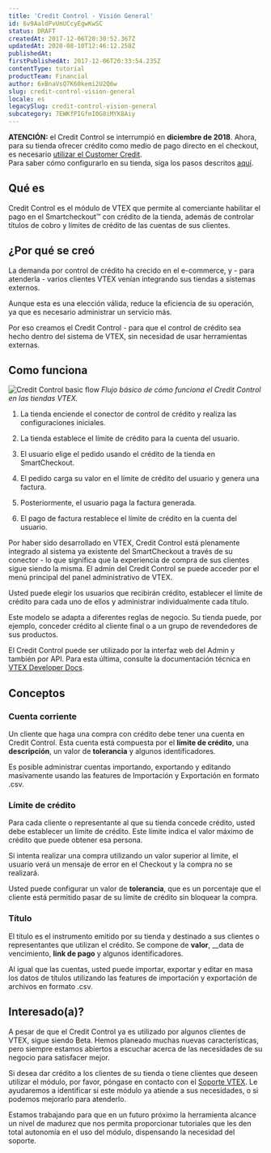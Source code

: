 ```yaml
---
title: 'Credit Control - Visión General'
id: 6v9AaldPvUmUCcyEgwKwSC
status: DRAFT
createdAt: 2017-12-06T20:30:52.367Z
updatedAt: 2020-08-10T12:46:12.258Z
publishedAt: 
firstPublishedAt: 2017-12-06T20:33:54.235Z
contentType: tutorial
productTeam: Financial
author: 6xBnaVsQ7K60kemi2U2Q6w
slug: credit-control-vision-general
locale: es
legacySlug: credit-control-vision-general
subcategory: 7EWKfPIGfmI0G8iMYK8Aiy
---
```


<div class="alert alert-warning">
<strong>ATENCIÓN:</strong> el Credit Control se interrumpió en <strong>diciembre de 2018</strong>. Ahora, para su tienda ofrecer crédito como medio de pago directo en el checkout, es necesario <a href="https://help.vtex.com/es/tutorial/customer-credit-vision-general">utilizar el Customer Credit</a>.</br>
Para saber cómo configurarlo en su tienda, siga los pasos descritos  <a href="http://help.vtex.com/es/tracks/customer-credit-como-empezar">aquí</a>.
</div>


## Qué es

Credit Control es el módulo de VTEX que permite al comerciante habilitar el pago en el Smartcheckout™ con crédito de la tienda, además de controlar títulos de cobro y límites de crédito de las cuentas de sus clientes.

## ¿Por qué se creó

La demanda por control de crédito ha crecido en el e-commerce, y - para atenderla - varios clientes VTEX venían integrando sus tiendas a sistemas externos.

Aunque esta es una elección válida, reduce la eficiencia de su operación, ya que es necesario administrar un servicio más.

Por eso creamos el Credit Control - para que el control de crédito sea hecho dentro del sistema de VTEX, sin necesidad de usar herramientas externas.

## Como funciona

![Credit Control basic flow](//images.contentful.com/alneenqid6w5/35jUk6EVksKUQi8EaU6caO/2f8f3ddb5ead2d2c9379fc340fb070f9/credit-control-flow_en.gif)
*Flujo básico de cómo funciona el Credit Control en las tiendas VTEX.*

1. La tienda enciende el conector de control de crédito y realiza las configuraciones iniciales.

2. La tienda establece el límite de crédito para la cuenta del usuario.

3. El usuario elige el pedido usando el crédito de la tienda en SmartCheckout.

4. El pedido carga su valor en el límite de crédito del usuario y genera una factura.

5. Posteriormente, el usuario paga la factura generada.

6. El pago de factura restablece el límite de crédito en la cuenta del usuario.

Por haber sido desarrollado en VTEX, Credit Control está plenamente integrado al sistema ya existente del SmartCheckout a través de su conector - lo que significa que la experiencia de compra de sus clientes sigue siendo la misma. El admin del Credit Control se puede acceder por el menú principal del panel administrativo de VTEX.

Usted puede elegir los usuarios que recibirán crédito, establecer el límite de crédito para cada uno de ellos y administrar individualmente cada título.

Este modelo se adapta a diferentes reglas de negocio. Su tienda puede, por ejemplo, conceder crédito al cliente final o a un grupo de revendedores de sus productos.

El Credit Control puede ser utilizado por la interfaz web del Admin y también por API. Para esta última, consulte la documentación técnica en [VTEX Developer Docs](/es/developer-docs).

## Conceptos

### Cuenta corriente

Un cliente que haga una compra con crédito debe tener una cuenta en Credit Control. Esta cuenta está compuesta por el __límite de crédito__, una __descripción__, un valor de __tolerancia__ y algunos identificadores.

Es posible administrar cuentas importando, exportando y editando masivamente usando las features de Importación y Exportación en formato .csv.

### Límite de crédito

Para cada cliente o representante al que su tienda concede crédito, usted debe establecer un límite de crédito. Este límite indica el valor máximo de crédito que puede obtener esa persona.

Si intenta realizar una compra utilizando un valor superior al límite, el usuario verá un mensaje de error en el Checkout y la compra no se realizará.

Usted puede configurar un valor de __tolerancia__, que es un porcentaje que el cliente está permitido pasar de su límite de crédito sin bloquear la compra.

### Título

El título es el instrumento emitido por su tienda y destinado a sus clientes o representantes que utilizan el crédito. Se compone de __valor__, __data de vencimiento, __link de pago__ y algunos identificadores.

Al igual que las cuentas, usted puede importar, exportar y editar en masa los datos de títulos utilizando las features de importación y exportación de archivos en formato .csv.

## Interesado(a)?

A pesar de que el Credit Control ya es utilizado por algunos clientes de VTEX, sigue siendo Beta. Hemos planeado muchas nuevas características, pero siempre estamos abiertos a escuchar acerca de las necesidades de su negocio para satisfacer mejor.

Si desea dar crédito a los clientes de su tienda o tiene clientes que deseen utilizar el módulo, por favor, póngase en contacto con el [Soporte VTEX](https://support.vtex.com/hc/es-419/requests). Le ayudaremos a identificar si este módulo ya atiende a sus necesidades, o si podemos mejorarlo para atenderlo.

Estamos trabajando para que en un futuro próximo la herramienta alcance un nivel de madurez que nos permita proporcionar tutoriales que les den total autonomía en el uso del módulo, dispensando la necesidad del soporte.
